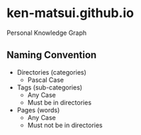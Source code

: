 # ken-matsui.github.io

Personal Knowledge Graph

## Naming Convention

- Directories (categories)
  - Pascal Case
- Tags (sub-categories)
  - Any Case
  - Must be in directories
- Pages (words)
  - Any Case
  - Must not be in directories
